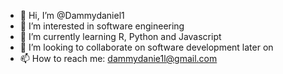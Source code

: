 - 👋 Hi, I’m @Dammydaniel1
- 👀 I’m interested in software engineering
- 🌱 I’m currently learning R, Python and Javascript
- 💞️ I’m looking to collaborate on software development later on
- 📫 How to reach me: dammydanie1l@gmail.com

<!---
Dammydaniel1/Dammydaniel1 is a ✨ special ✨ repository because its `README.md` (this file) appears on your GitHub profile.
You can click the Preview link to take a look at your changes.
--->
